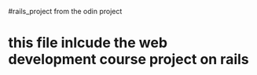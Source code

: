 #rails_project from the odin project 
# this file inlcude the web development course project on rails 